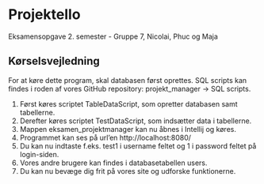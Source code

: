 # Projektello
Eksamensopgave 2. semester - Gruppe 7, Nicolai, Phuc og Maja
## Kørselsvejledning
For at køre dette program, skal databasen først oprettes. SQL scripts kan findes i roden af vores GitHub repository: projekt_manager  → SQL scripts.
1. Først køres scriptet TableDataScript, som opretter databasen samt tabellerne.
2. Derefter køres scriptet TestDataScript, som indsætter data i tabellerne.
3. Mappen eksamen_projektmanager kan nu åbnes i Intellij og køres. 
4. Programmet kan ses på url’en http://localhost:8080/ 
5. Du kan nu indtaste f.eks. test1 i username feltet og 1 i password feltet på login-siden.
6. Vores andre brugere kan findes i databasetabellen users. 
7. Du kan nu bevæge dig frit på vores site og udforske funktionerne. 
